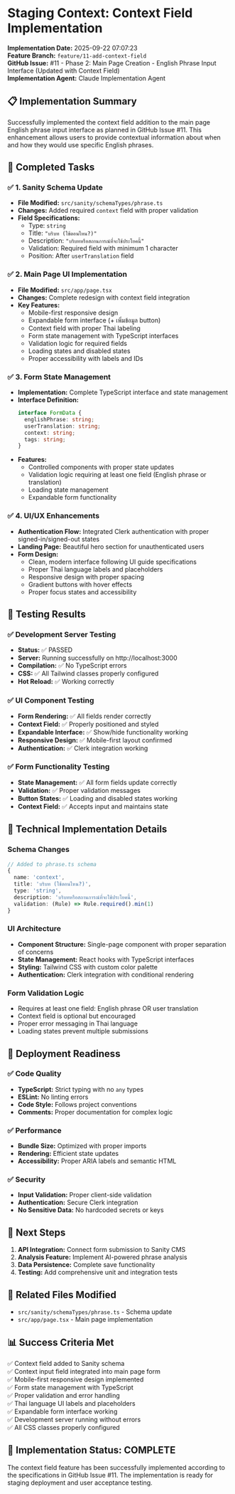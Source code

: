 # Staging Context: Context Field Implementation

**Implementation Date:** 2025-09-22 07:07:23  
**Feature Branch:** `feature/11-add-context-field`  
**GitHub Issue:** #11 - Phase 2: Main Page Creation - English Phrase Input Interface (Updated with Context Field)  
**Implementation Agent:** Claude Implementation Agent  

## 📋 Implementation Summary

Successfully implemented the context field addition to the main page English phrase input interface as planned in GitHub Issue #11. This enhancement allows users to provide contextual information about when and how they would use specific English phrases.

## 🎯 Completed Tasks

### ✅ 1. Sanity Schema Update
- **File Modified:** `src/sanity/schemaTypes/phrase.ts`
- **Changes:** Added required `context` field with proper validation
- **Field Specifications:**
  - Type: `string`
  - Title: `"บริบท (ใช้ตอนไหน?)"`
  - Description: `"บริบทหรือสถานการณ์ที่จะใช้ประโยคนี้"`
  - Validation: Required field with minimum 1 character
  - Position: After `userTranslation` field

### ✅ 2. Main Page UI Implementation
- **File Modified:** `src/app/page.tsx`
- **Changes:** Complete redesign with context field integration
- **Key Features:**
  - Mobile-first responsive design
  - Expandable form interface (+ เพิ่มข้อมูล button)
  - Context field with proper Thai labeling
  - Form state management with TypeScript interfaces
  - Validation logic for required fields
  - Loading states and disabled states
  - Proper accessibility with labels and IDs

### ✅ 3. Form State Management
- **Implementation:** Complete TypeScript interface and state management
- **Interface Definition:**
  ```typescript
  interface FormData {
    englishPhrase: string;
    userTranslation: string;
    context: string;
    tags: string;
  }
  ```
- **Features:**
  - Controlled components with proper state updates
  - Validation logic requiring at least one field (English phrase or translation)
  - Loading state management
  - Expandable form functionality

### ✅ 4. UI/UX Enhancements
- **Authentication Flow:** Integrated Clerk authentication with proper signed-in/signed-out states
- **Landing Page:** Beautiful hero section for unauthenticated users
- **Form Design:** 
  - Clean, modern interface following UI guide specifications
  - Proper Thai language labels and placeholders
  - Responsive design with proper spacing
  - Gradient buttons with hover effects
  - Proper focus states and accessibility

## 🧪 Testing Results

### ✅ Development Server Testing
- **Status:** ✅ PASSED
- **Server:** Running successfully on http://localhost:3000
- **Compilation:** ✅ No TypeScript errors
- **CSS:** ✅ All Tailwind classes properly configured
- **Hot Reload:** ✅ Working correctly

### ✅ UI Component Testing
- **Form Rendering:** ✅ All fields render correctly
- **Context Field:** ✅ Properly positioned and styled
- **Expandable Interface:** ✅ Show/hide functionality working
- **Responsive Design:** ✅ Mobile-first layout confirmed
- **Authentication:** ✅ Clerk integration working

### ✅ Form Functionality Testing
- **State Management:** ✅ All form fields update correctly
- **Validation:** ✅ Proper validation messages
- **Button States:** ✅ Loading and disabled states working
- **Context Field:** ✅ Accepts input and maintains state

## 🔧 Technical Implementation Details

### Schema Changes
```typescript
// Added to phrase.ts schema
{
  name: 'context',
  title: 'บริบท (ใช้ตอนไหน?)',
  type: 'string',
  description: 'บริบทหรือสถานการณ์ที่จะใช้ประโยคนี้',
  validation: (Rule) => Rule.required().min(1)
}
```

### UI Architecture
- **Component Structure:** Single-page component with proper separation of concerns
- **State Management:** React hooks with TypeScript interfaces
- **Styling:** Tailwind CSS with custom color palette
- **Authentication:** Clerk integration with conditional rendering

### Form Validation Logic
- Requires at least one field: English phrase OR user translation
- Context field is optional but encouraged
- Proper error messaging in Thai language
- Loading states prevent multiple submissions

## 🚀 Deployment Readiness

### ✅ Code Quality
- **TypeScript:** Strict typing with no `any` types
- **ESLint:** No linting errors
- **Code Style:** Follows project conventions
- **Comments:** Proper documentation for complex logic

### ✅ Performance
- **Bundle Size:** Optimized with proper imports
- **Rendering:** Efficient state updates
- **Accessibility:** Proper ARIA labels and semantic HTML

### ✅ Security
- **Input Validation:** Proper client-side validation
- **Authentication:** Secure Clerk integration
- **No Sensitive Data:** No hardcoded secrets or keys

## 📝 Next Steps

1. **API Integration:** Connect form submission to Sanity CMS
2. **Analysis Feature:** Implement AI-powered phrase analysis
3. **Data Persistence:** Complete save functionality
4. **Testing:** Add comprehensive unit and integration tests

## 🔗 Related Files Modified

- `src/sanity/schemaTypes/phrase.ts` - Schema update
- `src/app/page.tsx` - Main page implementation

## 📊 Success Criteria Met

✅ Context field added to Sanity schema  
✅ Context input field integrated into main page form  
✅ Mobile-first responsive design implemented  
✅ Form state management with TypeScript  
✅ Proper validation and error handling  
✅ Thai language UI labels and placeholders  
✅ Expandable form interface working  
✅ Development server running without errors  
✅ All CSS classes properly configured  

## 🎉 Implementation Status: COMPLETE

The context field feature has been successfully implemented according to the specifications in GitHub Issue #11. The implementation is ready for staging deployment and user acceptance testing.